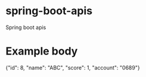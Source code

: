 # spring-boot-apis
Spring boot apis


# Example body
{"id": 8, "name": "ABC", "score": 1, "account": "0689"}
